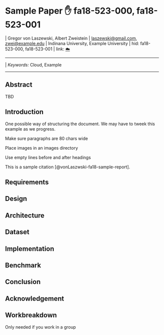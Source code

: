 # Sample Paper :hand: fa18-523-000, fa18-523-001

| Gregor von Laszewski, Albert Zweistein
| laszewski@gmail.com, zwei@example.edu
| Indinana University, Example University
| hid: fa18-523-000, fa18-523-001
| link: [:cloud:](https://github.com/cloudmesh-community/proceedings-fa18/blob/master/project-paper/report.md)

---

| *Keywords:* Cloud, Example

---

## Abstract

TBD

## Introduction

One possible way of structuring the document.
We may have to tweek this example as we progress.

Make sure paragraphs are 80 chars wide 

Place images in an images directory

Use empty lines before and after headings

This is a sample citation [@vonLaszwski-fa18-sample-report].

## Requirements

## Design 

## Architecture

## Dataset

## Implementation

## Benchmark

## Conclusion

## Acknowledgement

## Workbreakdown

Only needed if you work in a group

